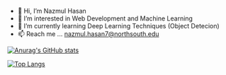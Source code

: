 - 👋 Hi, I’m Nazmul Hasan
- 👀 I’m interested in Web Development and Machine Learning
- 🌱 I’m currently learning Deep Learning Techniques (Object Detecion)
- 📫 Reach me ... nazmul.hasan7@northsouth.edu

<!---
NazmulHasan7/NazmulHasan7 is a ✨ special ✨ repository because its `README.md` (this file) appears on your GitHub profile.
You can click the Preview link to take a look at your changes.
--->
[![Anurag's GitHub stats](https://github-readme-stats.vercel.app/api?username=NazmulHasan7&count_private=true&show_icons=true&theme=radical)](https://github.com/anuraghazra/github-readme-stats)

[![Top Langs](https://github-readme-stats.vercel.app/api/top-langs/?username=NazmulHasan7&layout=compact)](https://github.com/anuraghazra/github-readme-stats)
